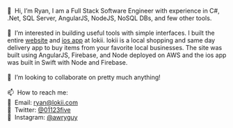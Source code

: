 👋 &nbsp;Hi, I’m Ryan, I am a Full Stack Software Engineer with experience in C#, .Net, SQL Server, AngularJS, NodeJS, NoSQL DBs, and few other tools. <br />
<br />
👀 &nbsp;I’m interested in building useful tools with simple interfaces. I built the entire [website](https://lokii.com) and [ios app](https://apps.apple.com/us/app/lokii/id1501123585) at lokii. lokii is a local shopping and same day delivery app to buy items from your favorite local businesses. The site was built using AngularJS, Firebase, and Node deployed on AWS and the ios app was built in Swift with Node and Firebase.  <br /> 
<br />
💞️ &nbsp;I’m looking to collaborate on pretty much anything! <br />
<br />
📫 &nbsp;How to reach me: <br />
  📧 &nbsp;Email: ryan@lokii.com <br />
  🐥 &nbsp;Twitter: [@01123five](https://twitter.com/01123five) <br />
  📸 &nbsp;Instagram: [@awryguy](https://www.instagram.com/awryguy/) <br />

<!---
rufio89/rufio89 is a ✨ special ✨ repository because its `README.md` (this file) appears on your GitHub profile.
You can click the Preview link to take a look at your changes.
--->
